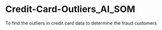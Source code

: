 # Credit-Card-Outliers_AI_SOM
To find the outliers in credit card data to determine the fraud customers
